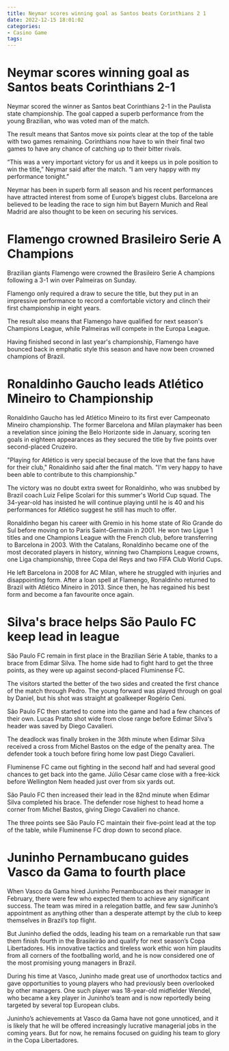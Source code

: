 ```yaml
---
title: Neymar scores winning goal as Santos beats Corinthians 2 1
date: 2022-12-15 18:01:02
categories:
- Casino Game
tags:
---
```



#  Neymar scores winning goal as Santos beats Corinthians 2-1

Neymar scored the winner as Santos beat Corinthians 2-1 in the Paulista state championship. The goal capped a superb performance from the young Brazilian, who was voted man of the match.

The result means that Santos move six points clear at the top of the table with two games remaining. Corinthians now have to win their final two games to have any chance of catching up to their bitter rivals.

“This was a very important victory for us and it keeps us in pole position to win the title,” Neymar said after the match. “I am very happy with my performance tonight.”

Neymar has been in superb form all season and his recent performances have attracted interest from some of Europe’s biggest clubs. Barcelona are believed to be leading the race to sign him but Bayern Munich and Real Madrid are also thought to be keen on securing his services.

#  Flamengo crowned Brasileiro Serie A Champions

Brazilian giants Flamengo were crowned the Brasileiro Serie A champions following a 3-1 win over Palmeiras on Sunday.

Flamengo only required a draw to secure the title, but they put in an impressive performance to record a comfortable victory and clinch their first championship in eight years.

The result also means that Flamengo have qualified for next season's Champions League, while Palmeiras will compete in the Europa League.

Having finished second in last year's championship, Flamengo have bounced back in emphatic style this season and have now been crowned champions of Brazil.

#  Ronaldinho Gaucho leads Atlético Mineiro to Championship

Ronaldinho Gaucho has led Atlético Mineiro to its first ever Campeonato Mineiro championship. The former Barcelona and Milan playmaker has been a revelation since joining the Belo Horizonte side in January, scoring ten goals in eighteen appearances as they secured the title by five points over second-placed Cruzeiro.

"Playing for Atlético is very special because of the love that the fans have for their club," Ronaldinho said after the final match. "I'm very happy to have been able to contribute to this championship."

The victory was no doubt extra sweet for Ronaldinho, who was snubbed by Brazil coach Luiz Felipe Scolari for this summer's World Cup squad. The 34-year-old has insisted he will continue playing until he is 40 and his performances for Atlético suggest he still has much to offer.

Ronaldinho began his career with Gremio in his home state of Rio Grande do Sul before moving on to Paris Saint-Germain in 2001. He won two Ligue 1 titles and one Champions League with the French club, before transferring to Barcelona in 2003. With the Catalans, Ronaldinho became one of the most decorated players in history, winning two Champions League crowns, one Liga championship, three Copa del Reys and two FIFA Club World Cups.

He left Barcelona in 2008 for AC Milan, where he struggled with injuries and disappointing form. After a loan spell at Flamengo, Ronaldinho returned to Brazil with Atlético Mineiro in 2013. Since then, he has regained his best form and become a fan favourite once again.

#  Silva's brace helps São Paulo FC keep lead in league

São Paulo FC remain in first place in the Brazilian Série A table, thanks to a brace from Edimar Silva. The home side had to fight hard to get the three points, as they were up against second-placed Fluminense FC.

The visitors started the better of the two sides and created the first chance of the match through Pedro. The young forward was played through on goal by Daniel, but his shot was straight at goalkeeper Rogério Ceni.

São Paulo FC then started to come into the game and had a few chances of their own. Lucas Pratto shot wide from close range before Edimar Silva's header was saved by Diego Cavalieri.

The deadlock was finally broken in the 36th minute when Edimar Silva received a cross from Michel Bastos on the edge of the penalty area. The defender took a touch before firing home low past Diego Cavalieri.

Fluminense FC came out fighting in the second half and had several good chances to get back into the game. Júlio César came close with a free-kick before Wellington Nem headed just over from six yards out.

São Paulo FC then increased their lead in the 82nd minute when Edimar Silva completed his brace. The defender rose highest to head home a corner from Michel Bastos, giving Diego Cavalieri no chance.

The three points see São Paulo FC maintain their five-point lead at the top of the table, while Fluminense FC drop down to second place.

#  Juninho Pernambucano guides Vasco da Gama to fourth place

When Vasco da Gama hired Juninho Pernambucano as their manager in February, there were few who expected them to achieve any significant success. The team was mired in a relegation battle, and few saw Juninho’s appointment as anything other than a desperate attempt by the club to keep themselves in Brazil’s top flight.

But Juninho defied the odds, leading his team on a remarkable run that saw them finish fourth in the Brasileirão and qualify for next season’s Copa Libertadores. His innovative tactics and tireless work ethic won him plaudits from all corners of the footballing world, and he is now considered one of the most promising young managers in Brazil.

During his time at Vasco, Juninho made great use of unorthodox tactics and gave opportunities to young players who had previously been overlooked by other managers. One such player was 18-year-old midfielder Wendel, who became a key player in Juninho’s team and is now reportedly being targeted by several top European clubs.

Juninho’s achievements at Vasco da Gama have not gone unnoticed, and it is likely that he will be offered increasingly lucrative managerial jobs in the coming years. But for now, he remains focused on guiding his team to glory in the Copa Libertadores.